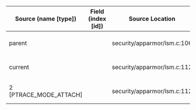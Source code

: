 | Source (name [type])   | Field (index [id]) | Source Location             | Label at Source             |
|------------------------|--------------------|-----------------------------|-----------------------------|
| parent                 |                    | security/apparmor/lsm.c:106 | object, dynamic, input      |
| current                |                    | security/apparmor/lsm.c:112 | subject, dynamic, external  |
| 2 [PTRACE_MODE_ATTACH] |                    | security/apparmor/lsm.c:112 | operation, static, mediator |